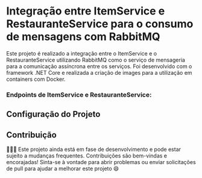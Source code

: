 #  Integração entre ItemService e RestauranteService para o consumo de mensagens com RabbitMQ 

Este projeto é realizado a integração entre o ItemService e o RestauranteService utilizando RabbitMQ como o serviço de mensageria para a comunicação assíncrona entre os serviços.
Foi desenvolvido com o framework .NET Core e realizada a criação de images para a utilização em containers com Docker.

### Endpoints de ItemService e RestauranteService:




## Configuração do Projeto


## Contribuição
👨🏽‍💻 Este projeto ainda está em fase de desenvolvimento e pode estar sujeito a mudanças frequentes.
Contribuições são bem-vindas e encorajadas! Sinta-se à vontade para abrir problemas ou enviar solicitações de pull para ajudar a melhorar este projeto :smile:	






